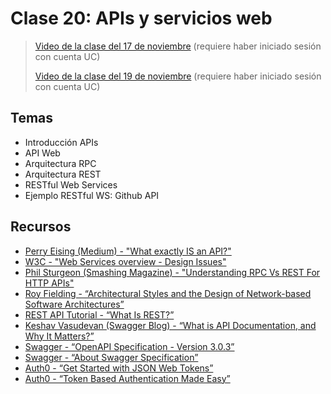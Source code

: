 # Clase 20: APIs y servicios web

> [Video de la clase del 17 de noviembre](https://drive.google.com/file/d/1zg0xKvz8wiKX05S2jsSzRLqJIyOQMQGQ/view?usp=sharing) (requiere haber iniciado sesión con cuenta UC)
>
> [Video de la clase del 19 de noviembre](https://drive.google.com/file/d/1pqg42qvMW_1RmexyOzAZkfB0xw6Roz9a/view?usp=sharing) (requiere haber iniciado sesión con cuenta UC)

## Temas
- Introducción APIs
- API Web
- Arquitectura RPC
- Arquitectura REST
- RESTful Web Services
- Ejemplo RESTful WS: Github API

## Recursos

- [Perry Eising (Medium) - "What exactly IS an API?"](https://medium.com/@perrysetgo/what-exactly-is-an-api-69f36968a41f)
- [W3C - "Web Services overview - Design Issues"](https://www.w3.org/DesignIssues/WebServices.html)
- [Phil Sturgeon (Smashing Magazine) - "Understanding RPC Vs REST For HTTP APIs"](https://www.smashingmagazine.com/2016/09/understanding-rest-and-rpc-for-http-apis/)
- [Roy Fielding - “Architectural Styles and the Design of Network-based Software Architectures”](https://www.ics.uci.edu/~fielding/pubs/dissertation/top.htm)
- [REST API Tutorial - “What Is REST?”](https://www.restapitutorial.com/lessons/whatisrest.html)
- [Keshav Vasudevan (Swagger Blog) - “What is API Documentation, and Why It Matters?”](https://swagger.io/blog/api-documentation/what-is-api-documentation-and-why-it-matters/)
- [Swagger - “OpenAPI Specification - Version 3.0.3”](https://swagger.io/specification/)
- [Swagger - “About Swagger Specification”](https://swagger.io/docs/specification/about/)
- [Auth0 - “Get Started with JSON Web Tokens”](https://auth0.com/learn/json-web-tokens/)
- [Auth0 - “Token Based Authentication Made Easy”](https://auth0.com/learn/token-based-authentication-made-easy/)